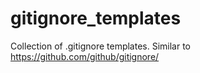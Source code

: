 # gitignore_templates

Collection of .gitignore templates. Similar to https://github.com/github/gitignore/

